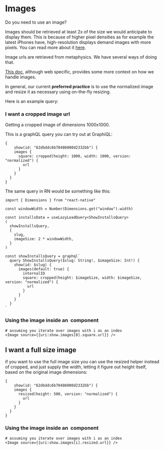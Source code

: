 # Images

Do you need to use an image?

Images should be retrieved at least 2x of the size we would anticipate to display them. This is because of higher pixel densities as for example the latest iPhones have, high-resolution displays demand images with more pixels. You can read more about it [here](https://developer.apple.com/design/human-interface-guidelines/foundations/images/).

Image urls are retrieved from metaphysics. We have several ways of doing that.

[This doc](https://www.notion.so/artsy/Handling-Images-On-The-Web-In-Force-5c6832bf4b3e431cb4830061ce057399), although web specific, provides some more context on how we handle images.

In general, our current **preferred practice** is to use the normalized image and resize it as necessary using on-the-fly resizing.

Here is an example query:

### I want a cropped image url

Getting a cropped image of dimensions 1000x1000.

This is a graphQL query you can try out at GraphiQL:

```
{
	show(id: "62dbddc6b70486000d2332bb") {
    images {
      square: cropped(height: 1000, width: 1000, version: "normalized") {
        url
      }
    }
  }
}

```

The same query in RN would be something like this:

```
import { Dimensions } from "react-native"

const windowWidth = Number(Dimensions.get("window").width)

const installsData = useLazyLoadQuery<ShowInstallsQuery>
(
  showInstallsQuery,
  {
    slug,
    imageSize: 2 * windowWidth,
  }
)

const showInstallsQuery = graphql`
  query ShowInstallsQuery($slug: String!, $imageSize: Int!) {
    show(id: $slug) {
      images(default: true) {
        internalID
        square: cropped(height: $imageSize, width: $imageSize, version: "normalized") {
          url
        }
      }
    }
  }
`
```

### Using the image inside an <Image> component

```
# assuming you iterate over images with i as an index
<Image source={{uri:show.images[0].square.url}} />
```

## I want a full size image

if you want to use the full image size you can use the resized helper instead of cropped, and just supply the width, letting it figure out height itself, based on the original image dimensions:

```
{
	show(id: "62dbddc6b70486000d2332bb") {
    images {
      resized(height: 500, version: "normalized") {
        url
      }
    }
  }
}

```

### Using the image inside an <Image> component

```
# assuming you iterate over images with i as an index
<Image source={{uri:show.images[i].resized.url}} />
```
